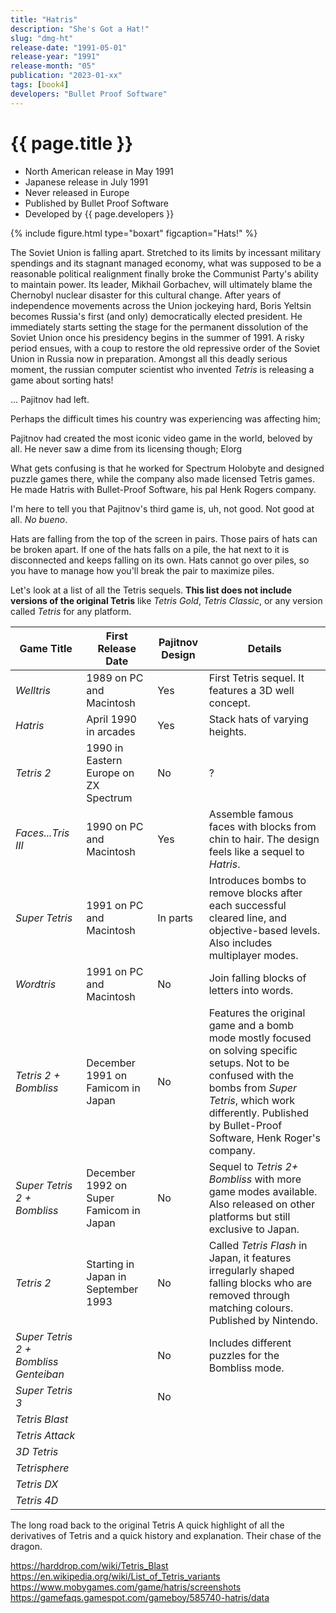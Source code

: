 ```yaml
---
title: "Hatris"
description: "She's Got a Hat!"
slug: "dmg-ht"
release-date: "1991-05-01"
release-year: "1991"
release-month: "05"
publication: "2023-01-xx"
tags: [book4]
developers: "Bullet Proof Software"
---
```

# {{ page.title }}

- North American release in May 1991
- Japanese release in July 1991
- Never released in Europe
- Published by Bullet Proof Software
- Developed by {{ page.developers }}

{% include figure.html type="boxart" figcaption="Hats!" %}

The Soviet Union is falling apart. Stretched to its limits by incessant military spendings and its stagnant managed economy, what was supposed to be a reasonable political realignment finally broke the Communist Party's ability to maintain power. Its leader, Mikhail Gorbachev, will ultimately blame the Chernobyl nuclear disaster for this cultural change. After years of independence movements across the Union jockeying hard, Boris Yeltsin becomes Russia's first (and only) democratically elected president. He immediately starts setting the stage for the permanent dissolution of the Soviet Union once his presidency begins in the summer of 1991. A risky period ensues, with a coup to restore the old repressive order of the Soviet Union in Russia now in preparation. Amongst all this deadly serious moment, the russian computer scientist who invented *Tetris* is releasing a game about sorting hats!

... Pajitnov had left.

Perhaps the difficult times his country was experiencing was affecting him;

Pajitnov had created the most iconic video game in the world, beloved by all. He never saw a dime from its licensing though; Elorg 

What gets confusing is that he worked for Spectrum Holobyte and designed puzzle games there, while the company also made licensed Tetris games. He made Hatris with Bullet-Proof Software, his pal Henk Rogers company.

I'm here to tell you that Pajitnov's third game is, uh, not good. Not good at all. *No bueno*.

Hats are falling from the top of the screen in pairs. Those pairs of hats can be broken apart. If one of the hats falls on a pile, the hat next to it is disconnected and keeps falling on its own. Hats cannot go over piles, so you have to manage how you'll break the pair to maximize piles. 

Let's look at a list of all the Tetris sequels. **This list does not include versions of the original Tetris** like *Tetris Gold*, *Tetris Classic*, or any version called *Tetris* for any platform.

| Game Title | First Release Date | Pajitnov Design | Details |
|-|-|-|-|
| *Welltris* | 1989 on PC and Macintosh | Yes | First Tetris sequel. It features a 3D well concept. |
| *Hatris* | April 1990 in arcades | Yes | Stack hats of varying heights. |
| *Tetris 2* | 1990 in Eastern Europe on ZX Spectrum | No | ? |
| *Faces...Tris III* | 1990 on PC and Macintosh | Yes | Assemble famous faces with blocks from chin to hair. The design feels like a sequel to *Hatris*. |
| *Super Tetris* | 1991 on PC and Macintosh | In parts | Introduces bombs to remove blocks after each successful cleared line, and objective-based levels. Also includes multiplayer modes. |
| *Wordtris* | 1991 on PC and Macintosh | No | Join falling blocks of letters into words. |
| *Tetris 2 + Bombliss* | December 1991 on Famicom in Japan | No | Features the original game and a bomb mode mostly focused on solving specific setups. Not to be confused with the bombs from *Super Tetris*, which work differently. Published by Bullet-Proof Software, Henk Roger's company. |
| *Super Tetris 2 + Bombliss* | December 1992 on Super Famicom in Japan | No | Sequel to *Tetris 2+ Bombliss* with more game modes available. Also released on other platforms but still exclusive to Japan. |
| *Tetris 2* | Starting in Japan in September 1993 | No | Called *Tetris Flash* in Japan, it features irregularly shaped falling blocks who are removed through matching colours. Published by Nintendo. |
| *Super Tetris 2 + Bombliss Genteiban* || No | Includes different puzzles for the Bombliss mode. |
| *Super Tetris 3* ||No||
| *Tetris Blast* |||| 
| *Tetris Attack* ||||
| *3D Tetris* ||||
| *Tetrisphere* ||||
| *Tetris DX* ||||
| *Tetris 4D* ||||

The long road back to the original Tetris
A quick highlight of all the derivatives of Tetris and a quick history and explanation. Their chase of the dragon.

https://harddrop.com/wiki/Tetris_Blast
https://en.wikipedia.org/wiki/List_of_Tetris_variants
https://www.mobygames.com/game/hatris/screenshots
https://gamefaqs.gamespot.com/gameboy/585740-hatris/data